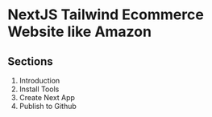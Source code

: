 # NextJS Tailwind Ecommerce Website like Amazon

## Sections

1. Introduction
2. Install Tools
3. Create Next App
4. Publish to Github
